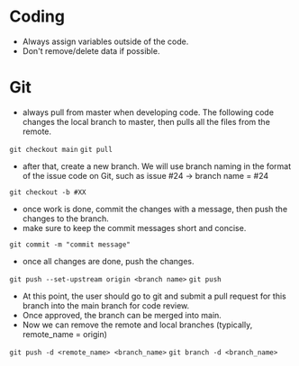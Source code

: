# Coding 

- Always assign variables outside of the code.
- Don't remove/delete data if possible.

# Git
- always pull from master when developing code. The following code changes the local branch to master, then pulls all the files from the remote.

`git checkout main`
`git pull`

- after that, create a new branch. We will use branch naming in the format of the issue code on Git, such as issue #24 -> branch name = #24

`git checkout -b #XX`

- once work is done, commit the changes with a message, then push the changes to the branch.
- make sure to keep the commit messages short and concise.

`git commit -m "commit message"`
 
- once all changes are done, push the changes.

`git push --set-upstream origin <branch name>`
`git push`

- At this point, the user should go to git and submit a pull request for this branch into the main branch for code review.
- Once approved, the branch can be merged into main. 
- Now we can remove the remote and local branches (typically, remote_name = origin)

`git push -d <remote_name> <branch_name>`
`git branch -d <branch_name>`


